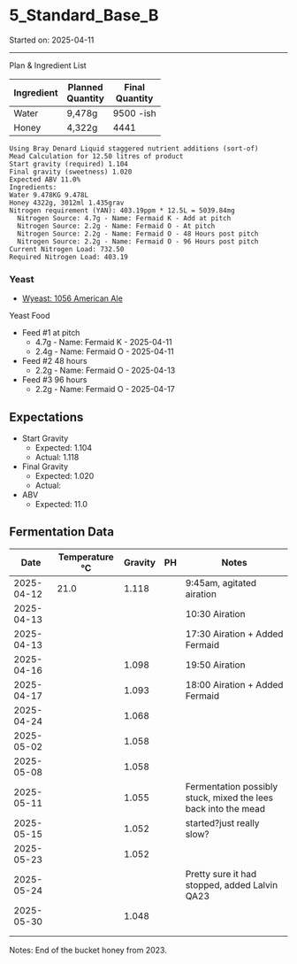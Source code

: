 <h1> 5_Standard_Base_B </h1>
Started on: 2025-04-11
<hr>
Plan & Ingredient List

| Ingredient | Planned<br/>Quantity | Final<br/>Quantity |
|------------|----------------------|--------------------|
| Water      | 9,478g               | 9500 -ish          |
| Honey      | 4,322g               | 4441               |

```
Using Bray Denard Liquid staggered nutrient additions (sort-of)
Mead Calculation for 12.50 litres of product
Start gravity (required) 1.104
Final gravity (sweetness) 1.020
Expected ABV 11.0%
Ingredients:
Water 9.478KG 9.478L
Honey 4322g, 3012ml 1.435grav
Nitrogen requirement (YAN): 403.19ppm * 12.5L = 5039.84mg
  Nitrogen Source: 4.7g - Name: Fermaid K - Add at pitch
  Nitrogen Source: 2.2g - Name: Fermaid O - At pitch
  Nitrogen Source: 2.2g - Name: Fermaid O - 48 Hours post pitch
  Nitrogen Source: 2.2g - Name: Fermaid O - 96 Hours post pitch
Current Nitrogen Load: 732.50
Required Nitrogen Load: 403.19
```

### Yeast

- [Wyeast: 1056 American Ale](https://wyeastlab.com/product/american-ale/)

Yeast Food

- Feed #1 at pitch
    - 4.7g - Name: Fermaid K - 2025-04-11
    - 2.4g - Name: Fermaid O - 2025-04-11
- Feed #2 48 hours
    - 2.2g - Name: Fermaid O - 2025-04-13
- Feed #3 96 hours
    - 2.2g - Name: Fermaid O - 2025-04-17

## Expectations

- Start Gravity
    - Expected: 1.104
    - Actual: 1.118
- Final Gravity
    - Expected: 1.020
    - Actual:
- ABV
    - Expected: 11.0

<h2>Fermentation Data</h2>

| Date       | Temperature °C | Gravity | PH | Notes                                                          |
|------------|----------------|---------|----|----------------------------------------------------------------|
| 2025-04-12 | 21.0           | 1.118   |    | 9:45am, agitated airation                                      |
| 2025-04-13 |                |         |    | 10:30 Airation                                                 |
| 2025-04-13 |                |         |    | 17:30 Airation + Added Fermaid                                 |
| 2025-04-16 |                | 1.098   |    | 19:50 Airation                                                 |
| 2025-04-17 |                | 1.093   |    | 18:00 Airation + Added Fermaid                                 |
| 2025-04-24 |                | 1.068   |    |                                                                |
| 2025-05-02 |                | 1.058   |    |                                                                |
| 2025-05-08 |                | 1.058   |    |                                                                |
| 2025-05-11 |                | 1.055   |    | Fermentation possibly stuck, mixed the lees back into the mead |
| 2025-05-15 |                | 1.052   |    | started?just really slow?                                      |
| 2025-05-23 |                | 1.052   |    |                                                                |
| 2025-05-24 |                |         |    | Pretty sure it had stopped, added Lalvin QA23                  |
| 2025-05-30 |                | 1.048   |    |                                                                |
|            |                |         |    |                                                                |
|            |                |         |    |                                                                |

Notes:
End of the bucket honey from 2023. 
